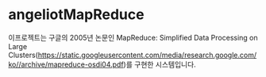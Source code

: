 # angeliotMapReduce

이프로젝트는 구글의 2005년 논문인 MapReduce: Simplified Data Processing on Large Clusters(https://static.googleusercontent.com/media/research.google.com/ko//archive/mapreduce-osdi04.pdf)를 구현한 시스템입니다.
